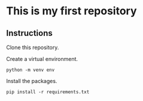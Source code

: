# This is my first repository

## Instructions
Clone this repository. 

Create a virtual environment.

`python -m venv env`

Install the packages.

`pip install -r requirements.txt`